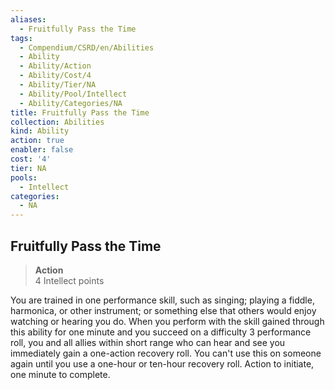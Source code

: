```yaml
---
aliases:
  - Fruitfully Pass the Time
tags:
  - Compendium/CSRD/en/Abilities
  - Ability
  - Ability/Action
  - Ability/Cost/4
  - Ability/Tier/NA
  - Ability/Pool/Intellect
  - Ability/Categories/NA
title: Fruitfully Pass the Time
collection: Abilities
kind: Ability
action: true
enabler: false
cost: '4'
tier: NA
pools:
  - Intellect
categories:
  - NA
---
```

## Fruitfully Pass the Time  
>**Action**  
>4 Intellect points
  
You are trained in one performance skill, such as singing; playing a fiddle, harmonica, or other instrument; or something else that others would enjoy watching or hearing you do. When you perform with the skill gained through this ability for one minute and you succeed on a difficulty 3 performance roll, you and all allies within short range who can hear and see you immediately gain a one-action recovery roll. You can't use this on someone again until you use a one-hour or ten-hour recovery roll. Action to initiate, one minute to complete.